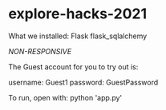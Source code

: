 # explore-hacks-2021

What we installed:
Flask
flask_sqlalchemy 

*NON-RESPONSIVE*


The Guest account for you to try out is:

username: Guest1
password: GuestPassword

To run, open with:
python 'app.py'

